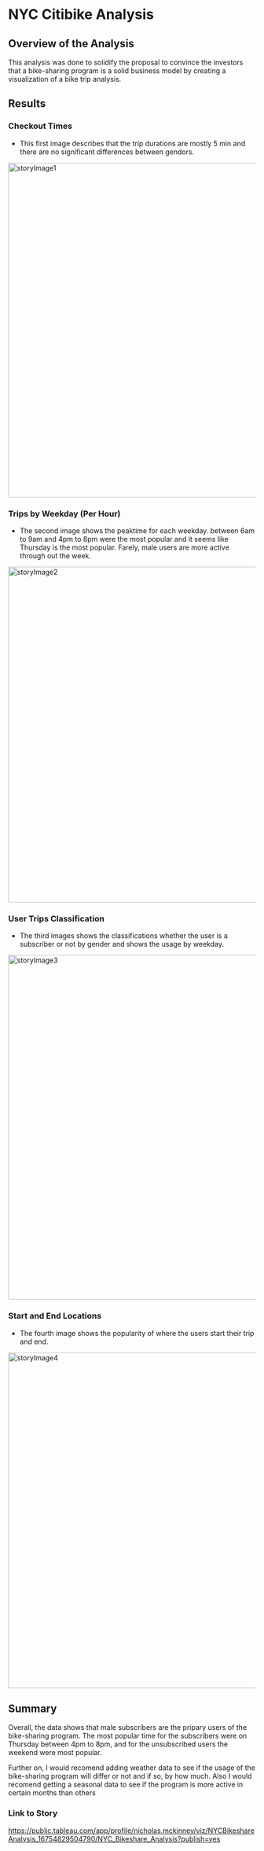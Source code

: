 # NYC Citibike Analysis

## Overview of the Analysis
This analysis was done to solidify the proposal to convince the investors that a bike-sharing program is a solid business model by creating a visualization of a bike trip analysis.

## Results
### Checkout Times
* This first image describes that the trip durations are mostly 5 min and there are no significant differences between gendors.
<img width="681" alt="storyImage1" src="https://user-images.githubusercontent.com/110373282/217378394-3c1c5ac9-2fc2-4365-9ef0-1504a87c01aa.png">

### Trips by Weekday (Per Hour)

* The second image shows the peaktime for each weekday. between 6am to 9am and 4pm to 8pm were the most popular and it seems like Thursday is the most popular. Farely, male users are more active through out the week.
<img width="683" alt="storyImage2" src="https://user-images.githubusercontent.com/110373282/217378427-12c391bd-b0a5-4e4e-97d3-c1eda87f33e1.png">

### User Trips Classification

* The third images shows the classifications whether the user is a subscriber or not by gender and shows the usage by weekday.

<img width="701" alt="storyImage3" src="https://user-images.githubusercontent.com/110373282/217378438-869f98a1-4e2e-471d-8628-1ec8ca1cb55f.png">

### Start and End Locations

* The fourth image shows the popularity of where the users start their trip and end.

<img width="683" alt="storyImage4" src="https://user-images.githubusercontent.com/110373282/217378451-53ac5a63-0f8f-4f6c-b58f-f6ae759a0513.png">



## Summary
Overall, the data shows that male subscribers are the pripary users of the bike-sharing program. The most popular time for the subscribers were on Thursday between 4pm to 8pm, and for the unsubscribed users the weekend were most popular.

Further on, I would recomend adding weather data to see if the usage of the bike-sharing program will differ or not and if so, by how much. Also I would recomend getting a seasonal data to see if the program is more active in certain months than others

### Link to Story
https://public.tableau.com/app/profile/nicholas.mckinney/viz/NYCBikeshareAnalysis_16754829504790/NYC_Bikeshare_Analysis?publish=yes
